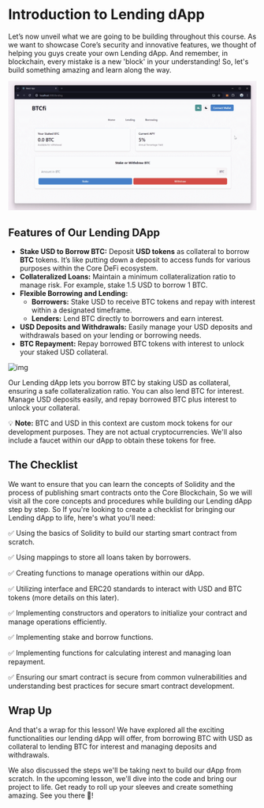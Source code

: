 # Introduction to Lending dApp

Let’s now unveil what we are going to be building throughout this course. As we want to showcase Core’s security and innovative features, we thought of helping you guys create your own Lending dApp. And remember, in blockchain, every mistake is a new 'block' in your understanding! So, let's build something amazing and learn along the way.

![img](https://github.com/0xmetaschool/Learning-Projects/blob/main/assests_for_all/Core%20C2%20assets%20-%20Start%20Building%20on%20Core/Core%20C2%20L6%20Image%201.webp?raw=true)

## Features of Our Lending DApp

- **Stake USD to Borrow BTC:** Deposit **USD tokens** as collateral to borrow **BTC** tokens. It’s like putting down a deposit to access funds for various purposes within the Core DeFi ecosystem.
- **Collateralized Loans:** Maintain a minimum collateralization ratio to manage risk. For example, stake 1.5 USD to borrow 1 BTC.
- **Flexible Borrowing and Lending:**
    - **Borrowers:** Stake USD to receive BTC tokens and repay with interest within a designated timeframe.
    - **Lenders:** Lend BTC directly to borrowers and earn interest.
- **USD Deposits and Withdrawals:** Easily manage your USD deposits and withdrawals based on your lending or borrowing needs.
- **BTC Repayment:** Repay borrowed BTC tokens with interest to unlock your staked USD collateral.

![img](https://github.com/0xmetaschool/Learning-Projects/blob/main/assests_for_all/Core%20C2%20assets%20-%20Start%20Building%20on%20Core/Core%20C2%20L6%20Image%202.webp?raw=true)

Our Lending dApp lets you borrow BTC by staking USD as collateral, ensuring a safe collateralization ratio. You can also lend BTC for interest. Manage USD deposits easily, and repay borrowed BTC plus interest to unlock your collateral.

💡 **Note:** BTC and USD in this context are custom mock tokens for our development purposes. They are not actual cryptocurrencies. We'll also include a faucet within our dApp to obtain these tokens for free.

## The Checklist

We want to ensure that you can learn the concepts of Solidity and the process of publishing smart contracts onto the Core Blockchain, So we will visit all the core concepts and procedures while building our Lending dApp step by step. So If you're looking to create a checklist for bringing our Lending dApp to life, here's what you'll need:

✅ Using the basics of Solidity to build our starting smart contract from scratch.

✅ Using mappings to store all loans taken by borrowers.

✅ Creating functions to manage operations within our dApp.

✅ Utilizing interface and ERC20 standards to interact with USD and BTC tokens (more details on this later).

✅ Implementing constructors and operators to initialize your contract and manage operations efficiently.

✅ Implementing stake and borrow functions.

✅ Implementing functions for calculating interest and managing loan repayment.

✅ Ensuring our smart contract is secure from common vulnerabilities and understanding best practices for secure smart contract development.

## Wrap Up

And that's a wrap for this lesson! We have explored all the exciting functionalities our lending dApp will offer, from borrowing BTC with USD as collateral to lending BTC for interest and managing deposits and withdrawals.

We also discussed the steps we'll be taking next to build our dApp from scratch. In the upcoming lesson, we'll dive into the code and bring our project to life. Get ready to roll up your sleeves and create something amazing. See you there 🫡!
